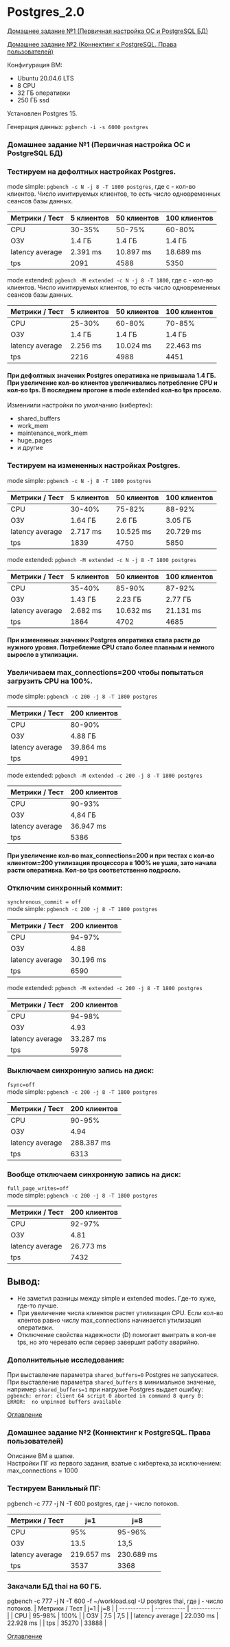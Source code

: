 # Postgres_2.0
<a id="contents"></a>
[Домашнее задание №1 (Первичная настройка ОС и PostgreSQL БД)](#1)

[Домашнее задание №2 (Коннектинг к PostgreSQL. Права пользователей)](#2)

Конфигурация ВМ:
 - Ubuntu 20.04.6 LTS
 - 8 CPU
 - 32 ГБ оперативки
 - 250 ГБ ssd

Установлен Postgres 15.

Генерация данных:
`pgbench -i -s 6000 postgres`
<a id="1">
### Домашнее задание №1 (Первичная настройка ОС и PostgreSQL БД)
### Тестируем на дефолтных настройках Postgres.

mode simple: `pgbench -c N -j 8 -T 1800 postgres`, где с - кол-во клиентов. Число имитируемых клиентов, то есть число одновременных сеансов базы данных.

| Метрики / Тест | 5 клиентов | 50 клиентов | 100 клиентов | 
| ----------- | ----------- | ----------- | ----------- |
| CPU    | 30-35% | 50-75% | 60-80% |
| ОЗУ    | 1.4 ГБ | 1.4 ГБ  | 1.4 ГБ |
| latency average    | 2.391 ms  | 10.897 ms  | 18.689 ms |
| tps    | 2091  | 4588   | 5350   |

mode extended: `pgbench -M extended -c N -j 8 -T 1800`, где с - кол-во клиентов. Число имитируемых клиентов, то есть число одновременных сеансов базы данных.

| Метрики / Тест | 5 клиентов | 50 клиентов | 100 клиентов | 
| ----------- | ----------- | ----------- | ----------- |
| CPU    | 25-30% | 60-80% | 70-85% |
| ОЗУ    | 1.4 ГБ | 1.4 ГБ  | 1.4 ГБ |
| latency average    | 2.256 ms  | 10.024 ms  | 22.463 ms |
| tps    | 2216  | 4988   | 4451  |

#### При дефолтных значених Postgres оперативка не привышала 1.4 ГБ. При увеличение кол-во клиентов увеличивались потребление CPU и кол-во tps. В последнем прогоне в mode extended кол-во tps просело.

Измениили настройки по умолчанию (кибертек):
 - shared_buffers
 - work_mem
 - maintenance_work_mem
 - huge_pages
 - и другие

### Тестируем на измененных настройках Postgres.

mode simple: `pgbench -c N -j 8 -T 1800 postgres`

| Метрики / Тест | 5 клиентов | 50 клиентов | 100 клиентов | 
| ----------- | ----------- | ----------- | ----------- |
| CPU    | 30-40% | 75-82% | 88-92% |
| ОЗУ    | 1.64 ГБ | 2.6 ГБ  | 3.05 ГБ |
| latency average    | 2.717 ms  | 10.525 ms  | 20.729 ms |
| tps    | 1839  | 4750   | 5850   |

mode extended: `pgbench -M extended -c N -j 8 -T 1800 postgres`

| Метрики / Тест | 5 клиентов | 50 клиентов | 100 клиентов | 
| ----------- | ----------- | ----------- | ----------- |
| CPU    | 35-40% | 85-90% | 87-92% |
| ОЗУ    | 1.43 ГБ | 2.23 ГБ  | 2.77 ГБ |
| latency average    | 2.682 ms  | 10.632 ms  | 21.131 ms |
| tps    | 1864  | 4702   | 4685   |

#### При измененных значених Postgres оперативка стала расти до нужного уровня. Потребление CPU стало более плавным и немного выросло в утилизации.

### Увеличиваем max_connections=200 чтобы попытаться загрузить CPU на 100%.
mode simple: `pgbench -c 200 -j 8 -T 1800 postgres`

| Метрики / Тест | 200 клиентов |
| ----------- | ----------- |
| CPU    | 80-90% |
| ОЗУ    | 4.88 ГБ |
| latency average    | 39.864 ms |
| tps    | 4991 |

mode extended: `pgbench -M extended -c 200 -j 8 -T 1800 postgres`

| Метрики / Тест | 200 клиентов |
| ----------- | ----------- |
| CPU    | 90-93% |
| ОЗУ    | 4,84 ГБ |
| latency average    | 36.947 ms |
| tps    | 5386 |

#### При увеличение кол-во max_connections=200 и при тестах с кол-во клиентом=200 утилизация процессора в 100% не ушла, зато начала расти оперативка. Кол-во tps соответственно подросло.

### Отключим синхронный коммит:  
`synchronous_commit = off`  
mode simple: `pgbench -c 200 -j 8 -T 1800 postgres`

| Метрики / Тест | 200 клиентов |
| ----------- | ----------- |
| CPU    | 94-97% |
| ОЗУ    | 4.88 |
| latency average    | 30.196 ms |
| tps    | 6590 |

mode extended: `pgbench -M extended -c 200 -j 8 -T 1800 postgres`

| Метрики / Тест | 200 клиентов |
| ----------- | ----------- |
| CPU    | 94-98% |
| ОЗУ    | 4.93 |
| latency average    | 33.287 ms |
| tps    | 5978 |

### Выключаем синхронную запись на диск:  
`fsync=off`  
mode simple: `pgbench -c 200 -j 8 -T 1800 postgres`

| Метрики / Тест | 200 клиентов |
| ----------- | ----------- |
| CPU    | 90-95% |
| ОЗУ    | 4.94 |
| latency average    | 288.387 ms |
| tps    | 6313 |

### Вообще отключаем синхронную запись на диск:
`full_page_writes=off`  
mode simple: `pgbench -c 200 -j 8 -T 1800 postgres`

| Метрики / Тест | 200 клиентов |
| ----------- | ----------- |
| CPU    | 92-97% |
| ОЗУ    | 4.81 |
| latency average    | 26.773 ms |
| tps    | 7432 |

## Вывод:
 - Не заметил разницы между simple и extended modes. Где-то хуже, где-то лучше.
 - При увеличение числа клиентов растет утилизация CPU. Если кол-во клентов равно числу max_connections начинается утилизация оперативки.
 - Отключение свойства надежности (D) помогает выиграть в кол-ве tps, но это черевато если сервер завершит работу аварийно.

### Дополнительные исследования:  
При выставление параметра `shared_buffers=0` Postgres не запускатеся.
При выставление параметра `shared_buffers` в минимальное значение, например `shared_buffers=1` при нагрузке Postgres выдает ошибку:  
`pgbench: error: client 64 script 0 aborted in command 8 query 0: ERROR:  no unpinned buffers available`

[Оглавление](#contents)

<a id="2">
 
### Домашнее задание №2 (Коннектинг к PostgreSQL. Права пользователей)
Описание ВМ в шапке.  
Настройки ПГ из первого задания, взатые с кибертека,за исключением: max_connections = 1000  

### Тестируем Ванильный ПГ:
pgbench -c 777 -j N -T 600 postgres, где j - число потоков.

| Метрики / Тест | j=1 | j=8 |
| ----------- | ----------- | ----------- |
| CPU    | 95% | 95-96% |
| ОЗУ    | 13.5 | 13,5 |
| latency average  | 219.657 ms | 230.689 ms |
| tps    | 3537 | 3368 |

### Закачали БД thai на 60 ГБ.
pgbench -c 777 -j N -T 600 -f ~/workload.sql -U postgres thai, где j - число потоков.
| Метрики / Тест | j=1 | j=8 |
| ----------- | ----------- | ----------- |
| CPU    | 95-98% | 100% |
| ОЗУ    | 7.5 | 7,5 |
| latency average  | 22.030 ms | 22.928 ms |
| tps    | 35270 | 33888 |
</a>

[Оглавление](#contents)
